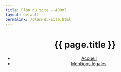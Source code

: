 ```yaml
---
title: Plan du site - 400ml
layout: default
permalink: /plan-du-site.html
---
```

<header id="header">
    <h1>{{ page.title }}</h1>
    <ul>
      <li><a href="/" ><span class="label">Accueil</span></a></li>
      <li><a href="/mentions-legales.html" ><span class="label">Mentions légales</span></a></li>
    </ul>
  </header>
